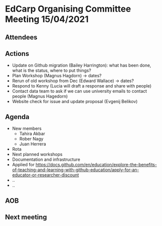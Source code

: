 # EdCarp Organising Committee Meeting 15/04/2021

## Attendees

## Actions
* Update on Github migration (Bailey Harrington):
        what has been done,
        what is the status,
        where to put things?
* Plan Workshop (Magnus Hagdorn) -> dates?
* Rerun of old workshop from Dec (Edward Wallace) -> dates?
* Respond to Kenny (Lucia will draft a response and share with people)
* Contact data team to ask if we can use university emails to contact people (Magnus Hagedorn)
* Website check for issue and update proposal (Evgenij Belikov)


## Agenda
* New members
  * Tahira Akbar
  * Rober Nagy
  * Juan Herrera
* Rota
* Next planned workshops
* Documentation and infrastructure
* Applied for https://docs.github.com/en/education/explore-the-benefits-of-teaching-and-learning-with-github-education/apply-for-an-educator-or-researcher-discount
* ..
* ..


## AOB

## Next meeting  
